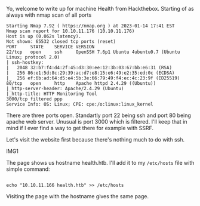 Yo,
welcome to write up for machine Health from Hackthebox.
Starting of as always with nmap scan of all ports

```
Starting Nmap 7.92 ( https://nmap.org ) at 2023-01-14 17:41 EST
Nmap scan report for 10.10.11.176 (10.10.11.176)
Host is up (0.062s latency).
Not shown: 65532 closed tcp ports (reset)
PORT     STATE    SERVICE VERSION
22/tcp   open     ssh     OpenSSH 7.6p1 Ubuntu 4ubuntu0.7 (Ubuntu Linux; protocol 2.0)
| ssh-hostkey: 
|   2048 32:b7:f4:d4:2f:45:d3:30:ee:12:3b:03:67:bb:e6:31 (RSA)
|   256 86:e1:5d:8c:29:39:ac:d7:e8:15:e6:49:e2:35:ed:0c (ECDSA)
|_  256 ef:6b:ad:64:d5:e4:5b:3e:66:79:49:f4:ec:4c:23:9f (ED25519)
80/tcp   open     http    Apache httpd 2.4.29 ((Ubuntu))
|_http-server-header: Apache/2.4.29 (Ubuntu)
|_http-title: HTTP Monitoring Tool
3000/tcp filtered ppp
Service Info: OS: Linux; CPE: cpe:/o:linux:linux_kernel

```

There are three ports open. Standartly port 22 being ssh and port 80 being apache web server. Unusual is port 3000 which is filtered. I'll keep that in mind
if I ever find a way to get there for example with SSRF. 

Let's visit the website first because there's nothing much to do with ssh. 

IMG1

The page shows us hostname health.htb. I'll add it to my `/etc/hosts` file with simple command:

```

echo "10.10.11.166 health.htb" >> /etc/hosts

```

Visiting the page with the hostname gives the same page.